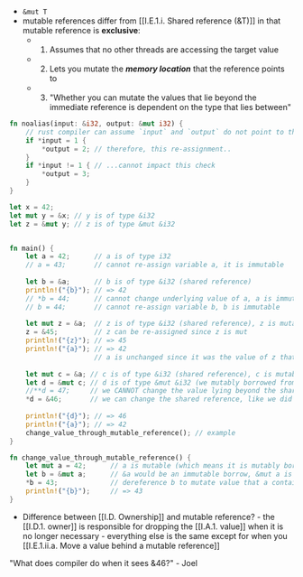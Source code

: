 - `&mut T`
- mutable references differ from [[I.E.1.i. Shared reference (&T)]] in that mutable reference is **exclusive**:
	- 1. Assumes that no other threads are accessing the target value 
	- 2. Lets you mutate the ***memory location*** that the reference points to
	- 3. "Whether you can mutate the values that lie beyond the immediate reference is dependent on the type that lies between"

```rust
fn noalias(input: &i32, output: &mut i32) {
	// rust compiler can assume `input` and `output` do not point to the same memory
	if *input = 1 {
		*output = 2; // therefore, this re-assignment..
	}
	if *input != 1 { // ...cannot impact this check
		*output = 3;
	}
}
```

```rust
let x = 42;
let mut y = &x; // y is of type &i32
let z = &mut y; // z is of type &mut &i32
```

```rust

fn main() {
    let a = 42;      // a is of type i32
    // a = 43;       // cannot re-assign variable a, it is immutable
    
    let b = &a;      // b is of type &i32 (shared reference)
    println!("{b}"); // => 42
    // *b = 44;      // cannot change underlying value of a, a is immutable (and we did not mutably borrow from a)
    // b = 44;       // cannot re-assign variable b, b is immutable
    
    let mut z = &a;  // z is of type &i32 (shared reference), z is mutable
    z = &45;         // z can be re-assigned since z is mut
    println!("{z}"); // => 45
    println!("{a}"); // => 42
                     // a is unchanged since it was the value of z that was changed, not the value that z was "pointing" at
    
    let mut c = &a; // c is of type &i32 (shared reference), c is mutable, we immutably borrow from a
    let d = &mut c; // d is of type &mut &i32 (we mutably borrowed from c. c is mutable, it points to a shared reference of a type i32)
    //**d = 47;     // we CANNOT change the value lying beyond the shared reference, (c does not mutably borrow a AND a is not mutably borrowable)
    *d = &46;       // we can change the shared reference, like we did with the `z` example
    
    println!("{d}"); // => 46
    println!("{a}"); // => 42
    change_value_through_mutable_reference(); // example
}

fn change_value_through_mutable_reference() {
    let mut a = 42;      // a is mutable (which means it is mutably borrowable)
    let b = &mut a;      // &a would be an immutable borrow, &mut a is a mutable borrow
    *b = 43;             // dereference b to mutate value that a contains, this works because 1. a is mut AND 2. b mutably borrowed from a
    println!("{b}");     // => 43
}

```

- Difference between [[I.D. Ownership]] and mutable reference?
		- the [[I.D.1. owner]] is responsible for dropping the [[I.A.1. value]] when it is no longer necessary
		- everything else is the same except for when you [[I.E.1.ii.a. Move a value behind a mutable reference]]

"What does compiler do when it sees &46?" - Joel